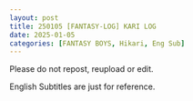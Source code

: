 ```yaml
---
layout: post
title: 250105 [FANTASY-LOG] KARI LOG
date: 2025-01-05
categories: [FANTASY BOYS, Hikari, Eng Sub]
---
```



Please do not repost, reupload or edit. 

English Subtitles are just for reference.
